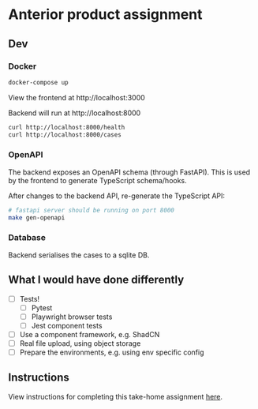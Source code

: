 # Anterior product assignment

## Dev

### Docker

```bash
docker-compose up
```

View the frontend at http://localhost:3000

Backend will run at http://localhost:8000

```bash
curl http://localhost:8000/health
curl http://localhost:8000/cases
```

### OpenAPI

The backend exposes an OpenAPI schema (through FastAPI). This is used by the frontend to generate TypeScript schema/hooks.

After changes to the backend API, re-generate the TypeScript API:

```bash
# fastapi server should be running on port 8000
make gen-openapi
```

### Database

Backend serialises the cases to a sqlite DB.

## What I would have done differently

- [ ] Tests!
  - [ ] Pytest
  - [ ] Playwright browser tests
  - [ ] Jest component tests
- [ ] Use a component framework, e.g. ShadCN
- [ ] Real file upload, using object storage
- [ ] Prepare the environments, e.g. using env specific config

## Instructions

View instructions for completing this take-home assignment [here](https://co-helm.notion.site/Senior-Product-Engineer-Take-Home-6e82ec45cc2a46b59a0d9ee3aeb9449c).

